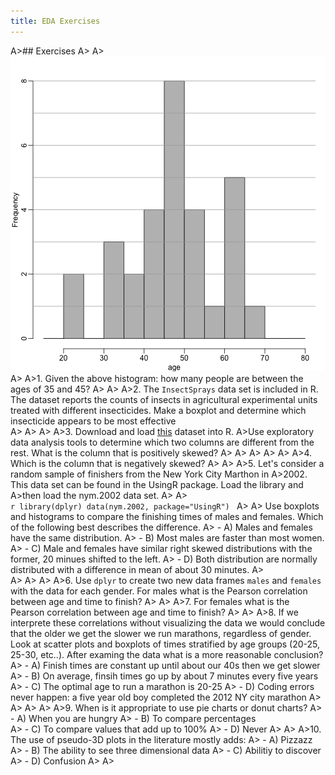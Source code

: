 ```yaml
---
title: EDA Exercises
---
```





A>## Exercises
A>
A>![ ](images/R/exploratory_data_analysis_exercises-tmp-hist_exercise-1.png) 
A>
A>1. Given the above histogram: how many people are between the ages of 35 and 45?
A>
A>
A>2. The `InsectSprays` data set is included in R. The dataset reports the counts of insects in agricultural experimental units treated with different insecticides. Make a boxplot and determine which insecticide appears to be most effective  
A>
A>
A>
A>3.  Download and load [this](http://courses.edx.org/c4x/HarvardX/PH525.1x/asset/skew.RData) dataset into R.
A>Use exploratory data analysis tools to determine which two columns are different from the rest. What is the column that is positively skewed? 
A>
A>
A>
A>
A>
A>4. Which is the column that is negatively skewed?
A>
A>
A>5. Let's consider a random sample of finishers from the New York City Marthon in 
A>2002.  This data set can be found in the UsingR package. Load the library and 
A>then load the nym.2002 data set. 
A>
A>    
    ```r
    library(dplyr)
    data(nym.2002, package="UsingR")
    ```
A>
A>    Use boxplots and histograms to compare the finishing times of males and females. Which of the following best describes the difference.
A>    - A) Males and females have the same distribution.
A>    - B) Most males are faster than most women.
A>    - C) Male and females have similar right skewed distributions with the former, 20 minues shifted to the left.
A>    - D) Both distribution are normally distributed with a difference in mean of about 30 minutes.
A>  
A>
A>
A>
A>6. Use `dplyr` to create two new data frames `males` and `females` with the data for each gender. For  males what is the Pearson correlation between age and time to finish? 
A>
A>
A>7. For females what is the Pearson correlation between age and time to finish? 
A>
A>
A>8. If we interprete these correlations without visualizing the data we would conclude that the older we get the slower we run marathons, regardless of gender. Look at scatter plots and boxplots of times stratified by age groups (20-25, 25-30, etc..). After examing the data what is a more reasonable conclusion?
A>    - A) Finish times are constant up until about our 40s then we get slower
A>    - B) On average, finsih times go up by about 7 minutes every five years
A>    - C) The optimal age to run a marathon is 20-25
A>    - D) Coding errors never happen: a five year old boy completed the 2012 NY city marathon
A>
A>
A>
A>
A>9. When is it appropriate to use pie charts or donut charts?
A>  - A)  When you are hungry 
A>  - B) To compare percentages  
A>  - C) To compare values that add up to 100% 
A>  - D) Never
A>
A>
A>10. The use of pseudo-3D plots in the literature mostly adds:
A>  - A) Pizzazz 
A>  - B) The ability to see three dimensional data
A>  - C) Abilitiy to discover
A>  - D) Confusion
A>
A>
